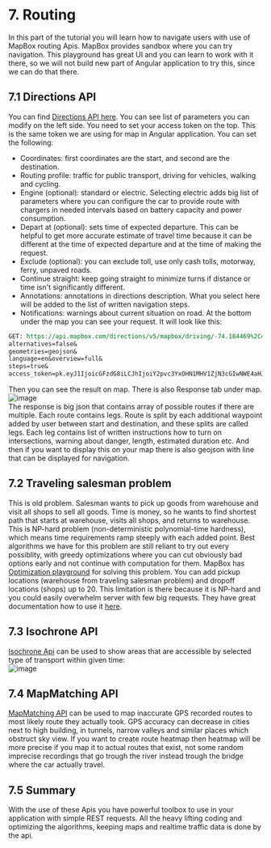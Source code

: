 # 7. Routing
In this part of the tutorial you will learn how to navigate users with use of MapBox routing Apis. MapBox provides sandbox where you can try navigation. This playground has great UI and you can learn to work with it there, so we will not build new part of Angular application to try this, since we can do that there.
## 7.1 Directions API
You can find [Directions API here](https://docs.mapbox.com/playground/directions). You can see list of parameters you can modify on the left side. You need to set your access token on the top. This is the same token we are using for map in Angular application. You can set the following:
- Coordinates: first coordinates are the start, and second are the destination.
- Routing profile: traffic for public transport, driving for vehicles, walking and cycling.
- Engine (optional): standard or electric. Selecting electric adds big list of parameters where you can configure the car to provide route with chargers in needed intervals based on battery capacity and power consumption.
- Depart at (optional): sets time of expected departure. This can be helpful to get more accurate estimate of travel time because it can be different at the time of expected departure and at the time of making the request.
- Exclude (optional): you can exclude toll, use only cash tolls, motorway, ferry, unpaved roads.
- Continue straight: keep going straight to minimize turns if distance or time isn't significantly different.
- Annotations: annotations in directions description. What you select here will be added to the list of written navigation steps.
- Notifications: warnings about current situation on road.
At the bottom under the map you can see your request. It will look like this:  
```rest
GET: https://api.mapbox.com/directions/v5/mapbox/driving/-74.184469%2C40.782292%3B-74.077327%2C40.81656?
alternatives=false&
geometries=geojson&
language=en&overview=full&
steps=true&
access_token=pk.eyJ1IjoicGFzdG8iLCJhIjoiY2pvc3YxOHN1MHV1ZjN3cGIwNWE4aHJjcCJ9.EPBhG_sqvQXtdwGkgXlxvA
```
Then you can see the result on map. There is also Response tab under map.
![image](https://github.com/dpastierovic/Geospatial-Application/assets/18383754/be57ab53-fa09-414d-9c7f-30d77c7969f1)  
The response is big json that contains array of possible routes if there are multiple. Each route contains legs. Route is split by each additional waypoint added by user between start and destination, and these splits are called legs. Each leg contains list of written instructions how to turn on intersections, warning about danger, length, estimated duration etc. And then if you want to display this on your map there is also geojson with line that can be displayed for navigation.
## 7.2 Traveling salesman problem
This is old problem. Salesman wants to pick up goods from warehouse and visit all shops to sell all goods. Time is money, so he wants to find shortest path that starts at warehouse, visits all shops, and returns to warehouse. This is NP-hard problem (non-deterministic polynomial-time hardness), which means time requirements ramp steeply with each added point. Best algorithms we have for this problem are still reliant to try out every possiblity, with greedy optimizations where you can cut obviously bad options early and not continue with computation for them. MapBox has [Optimization playground](https://demos.mapbox.com/optimization-v2-playground/) for solving this problem. You can add pickup locations (warehouse from traveling salesman problem) and dropoff locations (shops) up to 20. This limitation is there because it is NP-hard and you could easily overwhelm server with few big requests. They have great documentation how to use it [here](https://docs.mapbox.com/api/navigation/optimization/).
## 7.3 Isochrone API
[Isochrone Api](https://docs.mapbox.com/playground/isochrone/) can be used to show areas that are accessible by selected type of transport within given time:  
![image](https://github.com/dpastierovic/Geospatial-Application/assets/18383754/52398518-3b93-426c-9986-2ea948ab5650)
## 7.4 MapMatching API
[MapMatching API](https://docs.mapbox.com/help/tutorials/get-started-map-matching-api/) can be used to map inaccurate GPS recorded routes to most likely route they actually took. GPS accuracy can decrease in cities next to high building, in tunnels, narrow valleys and similar places which obstruct sky view. If you want to create route heatmap then heatmap will be more precise if you map it to actual routes that exist, not some random imprecise recordings that go trough the river instead trough the bridge where the car actually travel.
## 7.5 Summary
With the use of these Apis you have powerful toolbox to use in your application with simple REST requests. All the heavy lifting coding and optimizing the algorithms, keeping maps and realtime traffic data is done by the api.
